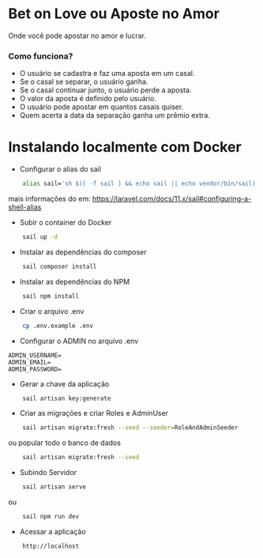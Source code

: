 # Bet on Love ou Aposte no Amor
Onde você pode apostar no amor e lucrar.

### Como funciona?
- O usuário se cadastra e faz uma aposta em um casal.
- Se o casal se separar, o usuário ganha.
- Se o casal continuar junto, o usuário perde a aposta.
- O valor da aposta é definido pelo usuário.
- O usuário pode apostar em quantos casais quiser.
- Quem acerta a data da separação ganha um prêmio extra.

# Instalando localmente com Docker

- Configurar o alias do sail
```bash
    alias sail='sh $([ -f sail ] && echo sail || echo vendor/bin/sail)'
```

mais informações do em: https://laravel.com/docs/11.x/sail#configuring-a-shell-alias

- Subir o container do Docker
```bash
    sail up -d
 ```

- Instalar as dependências do composer
```bash
    sail composer install
```

- Instalar as dependências do NPM
```bash
    sail npm install
```

- Criar o arquivo .env
```bash
    cp .env.example .env
```

- Configurar o ADMIN no arquivo .env
```
ADMIN_USERNAME=
ADMIN_EMAIL=
ADMIN_PASSWORD=
```

- Gerar a chave da aplicação
```bash
    sail artisan key:generate
```

- Criar as migrações e criar Roles e AdminUser
```bash
    sail artisan migrate:fresh --seed --seeder=RoleAndAdminSeeder
```
ou popular todo o banco de dados
```bash
    sail artisan migrate:fresh --seed
```

- Subindo Servidor
```bash
    sail artisan serve
```
ou
```bash
    sail npm run dev
```

- Acessar a aplicação
```bash
    http://localhost
```
